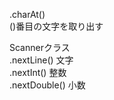 .charAt()  
()番目の文字を取り出す  
  
Scannerクラス  
.nextLine()    文字  
.nextInt()     整数  
.nextDouble()  小数  
